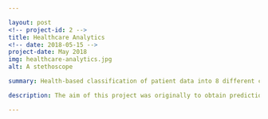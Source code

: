 ```yaml
---

layout: post
<!-- project-id: 2 -->
title: Healthcare Analytics
<!-- date: 2018-05-15 -->
project-date: May 2018
img: healthcare-analytics.jpg
alt: A stethoscope

summary: Health-based classification of patient data into 8 different classes with high real-time diagnostic accuracy.

description: The aim of this project was originally to obtain predictions on medical diagnoses noted by professionals to make their roles smoother. However, while gathering data for this project from the hospital, we encountered an issue - all the patient data for the past 30 years was handwritten. This led us to a second research direction, namely digitising all that data using machine learning algorithms. <br /> <br /> The classification model notes out-of-range test values and makes a prediction based on these analyses to help the doctor diagnose appropriately. The model is built with <a href="https://pytorch.org/" target="_blank">PyTorch</a> and uses a <a href="https://en.wikipedia.org/wiki/Convolutional_neural_network" target="_blank">Convolutional Neural Network</a> to create health-based classification using exploratory data analysis techniques like <a href="https://en.wikipedia.org/wiki/Principal_component_analysis" target="_blank">Principal Component Analysis</a> and <a href="https://en.wikipedia.org/wiki/T-distributed_stochastic_neighbor_embedding" target="_blank">t-distributed Stochastic Neighbour Embedding</a>. The training dataset comprising the expression levels of 77 proteins measured in the cerebral cortex of mice was grouped into 8 classes. We used <a href="https://en.wikipedia.org/wiki/Optical_character_recognition" target="_blank">Optical Character Recognition</a> to digitise the physical files.

---
```

